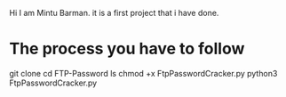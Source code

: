 Hi I am Mintu Barman. it is a first project that i have done.

# The process you have to follow

git clone 
cd FTP-Password
ls
chmod +x FtpPasswordCracker.py
python3 FtpPasswordCracker.py
